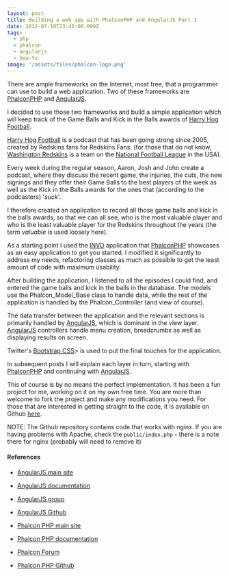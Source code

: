 ```yaml
---
layout: post
title: Building a web app with PhalconPHP and AngularJS Part I
date: 2012-07-10T23:45:00.000Z
tags:
  - php
  - phalcon
  - angularjs
  - how-to
image: '/assets/files/phalcon-logo.png'
---
```

There are ample frameworks on the Internet, most free, that a programmer can use to build a web application. Two of these frameworks are [PhalconPHP](https://phalconphp.com) and [AngularJS](https://angularjs.org).

I decided to use those two frameworks and build a simple application which will keep track of the Game Balls and Kick in the Balls awards of [Harry Hog Football](https://www.harryhogfootball.com/).

[Harry Hog Football](https://www.harryhogfootball.com/) is a podcast that has been going strong since 2005, created by Redskins fans for Redskins Fans. (for those that do not know, [Washington Redskins](https://www.redskins.com/) is a team on the [National Football League](https://www.nfl.com/) in the USA).

Every week during the regular season, Aaron, Josh and John create a podcast, where they discuss the recent game, the injuries, the cuts, the new signings and they offer their Game Balls to the best players of the week as well as the Kick in the Balls awards for the ones that (according to the podcasters) '*suck*'.

I therefore created an application to record all those game balls and kick in the balls awards, so that we can all see, who is the most valuable player and who is the least valuable player for the Redskins throughout the years (the term *valuable* is used loosely here).

As a starting point I used the [INVO](https://github.com/phalcon/invo) application that [PhalconPHP](https://phalconphp.com) showcases as an easy application to get you started. I modified it significantly to address my needs, refactoring classes as much as possible to get the least amount of code with maximum usability.

After building the application, I listened to all the episodes I could find, and entered the game balls and kick in the balls in the database. The models use the Phalcon_Model_Base class to handle data, while the rest of the application is handled by the Phalcon_Controller (and view of course).

The data transfer between the application and the relevant sections is primarily handled by [AngularJS](https://angularjs.org), which is dominant in the view layer. [AngularJS](https://angularjs.org) controllers handle menu creation, breadcrumbx as well as displaying results on screen.

Twitter's [Bootstrap CSS](https://twitter.github.com/bootstrap/)> is used to put the final touches for the application.

In subsequent posts I will explain each layer in turn, starting with [PhalconPHP](https://phalconphp.com) and continuing with [AngularJS](https://angularjs.org).

This of course is by no means the perfect implementation. It has been a fun project for me, working on it on my own free time. You are more than welcome to fork the project and make any modifications you need. For those that are interested in getting straight to the code, it is available on Github [here](https://github.com/niden/phalcon-angular-harryhogfootball).

NOTE: The Github repository contains code that works with nginx. If you are having problems with Apache, check the `public/index.php` - there is a note there for nginx (probably will need to remove it)

#### References

* [AngularJS main site](https://angularjs.org/)
* [AngularJS documentation](https://docs.angularjs.org/api)
* [AngularJS group](https://groups.google.com/forum/#!forum/angular)
* [AngularJS Github](https://github.com/angular)

* [Phalcon PHP main site](https://phalconphp.com/)
* [Phalcon PHP documentation](https://docs.phalconphp.com/)
* [Phalcon Forum](https://forum.phalconphp.com)
* [Phalcon PHP Github](https://github.com/phalcon)

